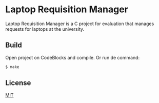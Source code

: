 # Laptop Requisition Manager

Laptop Requisition Manager is a C project for evaluation that manages requests for laptops at the university.

## Build

Open project on CodeBlocks and compile.
Or run de command:
```sh
$ make
```

## License

[MIT](https://choosealicense.com/licenses/mit/)

